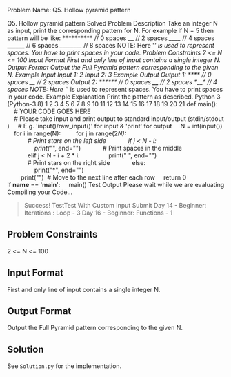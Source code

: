 Problem Name: Q5. Hollow pyramid pattern

Q5. Hollow pyramid pattern
Solved
Problem Description
Take an integer N as input, print the corresponding pattern for N.
For example if N = 5 then pattern will be like:
********** // 0 spaces
****__**** // 2 spaces
***____*** // 4 spaces
**______** // 6 spaces
*________* // 8 spaces
NOTE: Here '_' is used to represent spaces. You have to print spaces in your code.
Problem Constraints
2 <= N <= 100
Input Format
First and only line of input contains a single integer N.
Output Format
Output the Full Pyramid pattern corresponding to the given N.
Example Input
Input 1:
 2
Input 2:
 3
Example Output
Output 1:
**** // 0 spaces
*__* // 2 spaces
Output 2:
****** // 0 spaces
**__** // 2 spaces
*____* // 4 spaces
NOTE: Here '_' is used to represent spaces. You have to print spaces in your code.
Example Explanation
 Print the pattern as described.
Python 3 (Python-3.8)
1
2
3
4
5
6
7
8
9
10
11
12
13
14
15
16
17
18
19
20
21
def main():
    # YOUR CODE GOES HERE
    # Please take input and print output to standard input/output (stdin/stdout)
    # E.g. 'input()/raw_input()' for input & 'print' for output
    N = int(input())
    for i in range(N):
        for j in range(2*N):
            # Print stars on the left side
            if j < N - i:
                print("*", end="")
            # Print spaces in the middle
            elif j < N - i + 2 * i:
                print(" ", end="")
            # Print stars on the right side
            else:
                print("*", end="")                 
        print("")  # Move to the next line after each row
    return 0
if __name__ == '__main__':
    main()
Test Output
Please wait while we are evaluating
Compiling your Code...
> Success!
TestTest With Custom Input
Submit
Day 14 - Beginner: Iterations : Loop - 3
Day 16 - Beginner: Functions - 1

## Problem Constraints

2 <= N <= 100

## Input Format

First and only line of input contains a single integer N.

## Output Format

Output the Full Pyramid pattern corresponding to the given N.

## Solution

See `Solution.py` for the implementation.